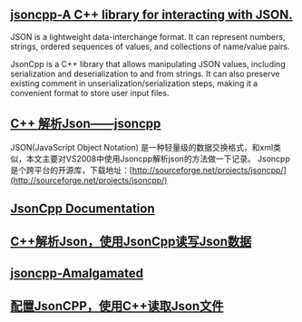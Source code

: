 ## [jsoncpp-A C++ library for interacting with JSON.](https://github.com/open-source-parsers/jsoncpp)
JSON is a lightweight data-interchange format. It can represent numbers, strings, ordered sequences of values, and collections of name/value pairs.

JsonCpp is a C++ library that allows manipulating JSON values, including serialization and deserialization to and from strings. It can also preserve existing comment in unserialization/serialization steps, making it a convenient format to store user input files.
## [C++ 解析Json——jsoncpp](https://www.cnblogs.com/liaocheng/p/4243731.html)
JSON(JavaScript Object Notation) 是一种轻量级的数据交换格式，和xml类似，本文主要对VS2008中使用Jsoncpp解析json的方法做一下记录。
Jsoncpp是个跨平台的开源库，下载地址：[http://sourceforge.net/projects/jsoncpp/](http://sourceforge.net/projects/jsoncpp/)
## [JsonCpp Documentation](http://open-source-parsers.github.io/jsoncpp-docs/doxygen/index.html)
## [C++解析Json，使用JsonCpp读写Json数据](https://www.cnblogs.com/esCharacter/p/7657676.html)
## [jsoncpp-Amalgamated](https://github.com/open-source-parsers/jsoncpp/wiki/Amalgamated)

## [配置JsonCPP，使用C++读取Json文件](https://zhuanlan.zhihu.com/p/38105192)
